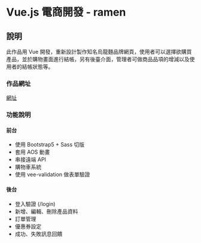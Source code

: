 # Vue.js 電商開發 - ramen

## 說明

此作品用 Vue 開發，重新設計製作知名烏龍麵品牌網頁，使用者可以選擇欲購買產品，並於購物畫面進行結帳，另有後臺介面，管理者可做商品品項的增減以及使用者的結帳狀態等。

### 作品網址

[網址](https://wang11web.github.io/ramen/)


### 功能說明
#### 前台
* 使用 Bootstrap5 + Sass 切版
* 套用 AOS 動畫
* 串接遠端 API 
* 購物車系統
* 使用 vee-validation 做表單驗證

#### 後台
* 登入驗證 (/login)
* 新增、編輯、刪除產品資料
* 訂單管理
* 優惠券設定
* 成功、失敗訊息回饋
